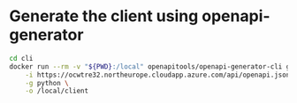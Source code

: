 # Generate the client using openapi-generator

```bash
cd cli
docker run --rm -v "${PWD}:/local" openapitools/openapi-generator-cli generate \
    -i https://ocwtre32.northeurope.cloudapp.azure.com/api/openapi.json \
    -g python \
    -o /local/client
```